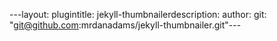 ---layout: plugintitle: jekyll-thumbnailerdescription: author: git: "git@github.com:mrdanadams/jekyll-thumbnailer.git"---